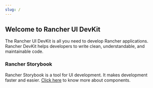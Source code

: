 ```yaml
---
slug: /
---
```



## Welcome to Rancher UI DevKit

The Rancher UI DevKit is all you need to develop Rancher applications. Rancher DevKit helps developers to write clean, understandable, and maintainable code.


### Rancher Storybook
Rancher Storybook is a tool for UI development. It makes development faster and easier. 
[Click here](https://rancher.github.io/storybook/) to know more about components.




<br/><br/><br/><br/><br/><br/><br/><br/>
